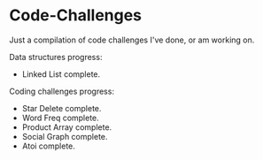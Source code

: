 Code-Challenges
===============

Just a compilation of code challenges I've done, or am working on.

Data structures progress: 
- Linked List complete.

Coding challenges progress:
- Star Delete complete.
- Word Freq complete.
- Product Array complete.
- Social Graph complete.
- Atoi complete.
